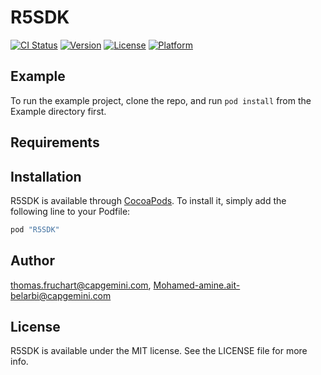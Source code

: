 # R5SDK

[![CI Status](http://img.shields.io/travis/thomas.fruchart@capgemini.com/R5SDK.svg?style=flat)](https://travis-ci.org/thomas.fruchart@capgemini.com/R5SDK)
[![Version](https://img.shields.io/cocoapods/v/R5SDK.svg?style=flat)](http://cocoapods.org/pods/R5SDK)
[![License](https://img.shields.io/cocoapods/l/R5SDK.svg?style=flat)](http://cocoapods.org/pods/R5SDK)
[![Platform](https://img.shields.io/cocoapods/p/R5SDK.svg?style=flat)](http://cocoapods.org/pods/R5SDK)

## Example

To run the example project, clone the repo, and run `pod install` from the Example directory first.

## Requirements

## Installation

R5SDK is available through [CocoaPods](http://cocoapods.org). To install
it, simply add the following line to your Podfile:

```ruby
pod "R5SDK"
```

## Author

thomas.fruchart@capgemini.com, Mohamed-amine.ait-belarbi@capgemini.com

## License

R5SDK is available under the MIT license. See the LICENSE file for more info.
